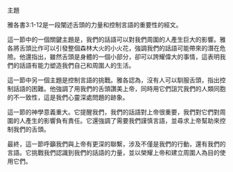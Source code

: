 主題

雅各書3:1-12是一段闡述舌頭的力量和控制言語的重要性的經文。

這一節中的一個關鍵主題是，我們的話語可以對我們周圍的人產生巨大的影響。雅各將舌頭比作可以引發整個森林大火的小火花，強調我們的話語可能帶來的潛在危險。他還指出，雖然舌頭是身體的一個小部分，卻可以誇耀偉大的事情，這表明我們的話語有能力塑造我們自己和周圍人的生活。

這一節中另一個主題是控制言語的挑戰。雅各認為，沒有人可以馴服舌頭，指出控制話語的困難。他強調了用我們的舌頭讚美上帝，同時用它們詛咒我們的人類同胞的不一致性，這是我們心靈深處問題的跡象。

這一節的神學意義重大。它提醒我們，我們的話語對上帝很重要，我們對它們對周圍的人產生的影響負有責任。它還強調了需要我們謹慎言語，並尋求上帝幫助來控制我們的舌頭。

最終，這一節呼籲我們與上帝有更深的聯繫，涉及不僅是我們的行動，還有我們的言語。它挑戰我們認識到我們的話語的力量，並以榮耀上帝和建立周圍人為目的使用它們。